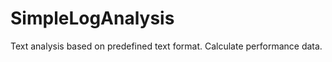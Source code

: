 SimpleLogAnalysis
=================

Text analysis based on predefined text format.  Calculate performance data. 
